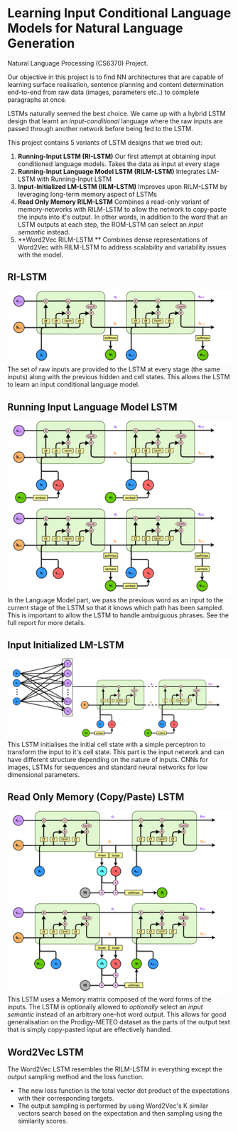 # Learning Input Conditional Language Models for Natural Language Generation

Natural Language Processing (CS6370) Project.


Our objective in this project is to find NN architectures that are capable of learning surface realisation, sentence planning and content determination end-to-end from raw data (images, parameters etc..) to complete paragraphs at once.

LSTMs naturally seemed the best choice. 
We came up with a hybrid LSTM design that learnt an _input-conditional_ language where the raw inputs are passed through another network before being fed to the LSTM.

This project contains 5 variants of LSTM designs that we tried out:

1. **Running-Input LSTM (RI-LSTM)**
Our first attempt at obtaining input conditioned language models. Takes the data as input at every stage
2. **Running-Input Language Model LSTM (RILM-LSTM)** 
Integrates LM-LSTM with Running-Input LSTM
3. **Input-Initialized LM-LSTM (IILM-LSTM)**
Improves upon RILM-LSTM by leveraging long-term memory aspect of LSTMs
4. **Read Only Memory RILM-LSTM**
Combines a read-only variant of memory-networks with RILM-LSTM to allow the network to copy-paste the inputs into it's output. In other words, in addition to the _word_ that an LSTM outputs at each step, the ROM-LSTM can select an _input semantic_ instead.
5. **Word2Vec RILM-LSTM **
Combines dense representations of Word2Vec with RILM-LSTM to address scalability and variability issues with the model.

## RI-LSTM
![](/images/ri_lstm.png)
The set of raw inputs are provided to the LSTM at every stage (the same inputs) along with the previous hidden and cell states. This allows the LSTM to learn an input conditional language model.

## Running Input Language Model LSTM
![](/images/lm_lstm_train.png)
![](/images/lm_lstm_test.png)
In the Language Model part, we pass the previous word as an input to the current stage of the LSTM so that it knows which path has been sampled. This is important to allow the LSTM to handle ambuiguous phrases. See the full report for more details.

## Input Initialized LM-LSTM
![](/images/ii_lstm1.png)
This LSTM initialises the initial cell state with a simple perceptron to transform the input to it's cell state. This part is the input network and can have different structure depending on the nature of inputs. CNNs for images, LSTMs for sequences and standard neural networks for low dimensional parameters.

## Read Only Memory (Copy/Paste) LSTM
![](/images/rilm_train.png)
![](/images/rilm_test.png)
This LSTM uses a Memory matrix composed of the word forms of the inputs. The LSTM is optionally allowed to _optionally_ select an _input semantic_ instead of an arbitrary one-hot word output.
This allows for good generalisation on the Prodigy-METEO dataset as the parts of the output text that is simply copy-pasted _input_ are effectively handled.


## Word2Vec LSTM
The Word2Vec LSTM resembles the RILM-LSTM in everything except the output sampling method and the loss function.
- The new loss function is the total vector dot product of the expectations with their corresponding targets.
- The output sampling is performed by using Word2Vec's K similar vectors search based on the expectation and then sampling using the similarity scores.

